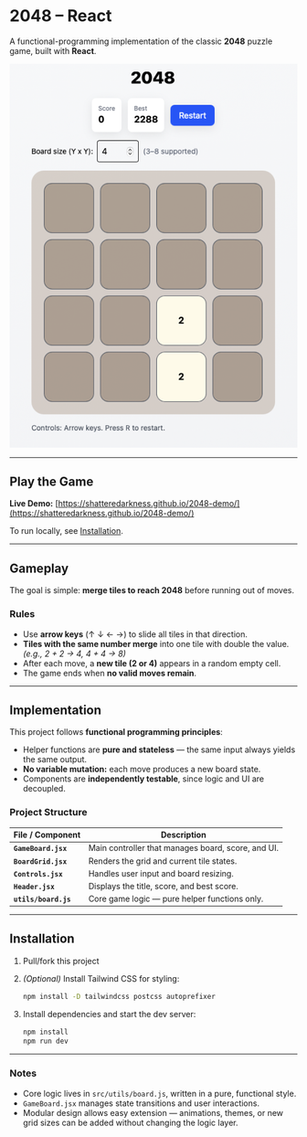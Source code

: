 # 2048 – React

A functional-programming implementation of the classic **2048** puzzle game, built with **React**.

![2048 Preview](image.png)

---

## Play the Game

**Live Demo:** [https://shatteredarkness.github.io/2048-demo/](https://shatteredarkness.github.io/2048-demo/)

To run locally, see [Installation](#installation).

---

## Gameplay

The goal is simple: **merge tiles to reach 2048** before running out of moves.

### Rules

- Use **arrow keys** (↑ ↓ ← →) to slide all tiles in that direction.
- **Tiles with the same number merge** into one tile with double the value.  
    *(e.g., 2 + 2 → 4, 4 + 4 → 8)*
- After each move, a **new tile (2 or 4)** appears in a random empty cell.
- The game ends when **no valid moves remain**.

---

## Implementation

This project follows **functional programming principles**:

- Helper functions are **pure and stateless** — the same input always yields the same output.
- **No variable mutation:** each move produces a new board state.
- Components are **independently testable**, since logic and UI are decoupled.

### Project Structure

| File / Component      | Description                                         |
|----------------------|-----------------------------------------------------|
| **`GameBoard.jsx`**  | Main controller that manages board, score, and UI.  |
| **`BoardGrid.jsx`**  | Renders the grid and current tile states.           |
| **`Controls.jsx`**   | Handles user input and board resizing.              |
| **`Header.jsx`**     | Displays the title, score, and best score.          |
| **`utils/board.js`** | Core game logic — pure helper functions only.       |

---

## Installation

1. Pull/fork this project

2. *(Optional)* Install Tailwind CSS for styling:

     ```bash
     npm install -D tailwindcss postcss autoprefixer
     ```

3. Install dependencies and start the dev server:

     ```bash
     npm install
     npm run dev
     ```

---

### Notes

- Core logic lives in `src/utils/board.js`, written in a pure, functional style.
- `GameBoard.jsx` manages state transitions and user interactions.
- Modular design allows easy extension — animations, themes, or new grid sizes can be added without changing the logic layer.